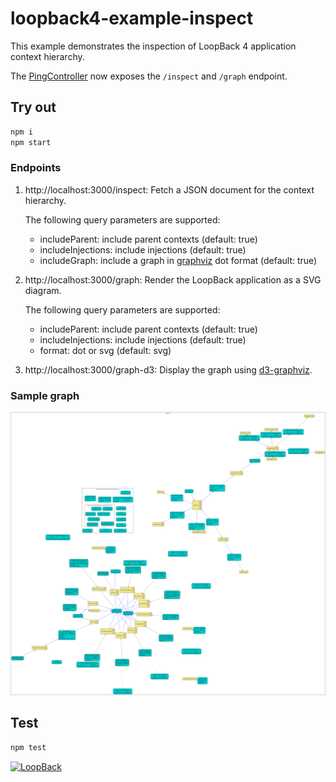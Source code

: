 # loopback4-example-inspect

This example demonstrates the inspection of LoopBack 4 application context hierarchy.

The [PingController](https://github.com/raymondfeng/loopback4-example-inspect/blob/master/src/controllers/ping.controller.ts#L73-L85) now exposes the `/inspect` and `/graph` endpoint.

## Try out

```sh
npm i
npm start
```

### Endpoints

1. http://localhost:3000/inspect: Fetch a JSON document for the context hierarchy.

   The following query parameters are supported:

   - includeParent: include parent contexts (default: true)
   - includeInjections: include injections (default: true)
   - includeGraph: include a graph in [graphviz](https://www.graphviz.org/) dot format (default: true)

2. http://localhost:3000/graph: Render the LoopBack application as a SVG diagram.

   The following query parameters are supported:

   - includeParent: include parent contexts (default: true)
   - includeInjections: include injections (default: true)
   - format: dot or svg (default: svg)

3. http://localhost:3000/graph-d3: Display the graph using [d3-graphviz](https://github.com/magjac/d3-graphviz).

### Sample graph

![graph.svg](sample-graph.svg)

## Test

```sh
npm test
```

[![LoopBack](<https://github.com/strongloop/loopback-next/raw/master/docs/site/imgs/branding/Powered-by-LoopBack-Badge-(blue)-@2x.png>)](http://loopback.io/)
